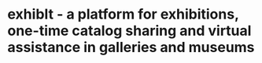 # exhibIt - a platform for exhibitions, one-time catalog sharing and virtual assistance in galleries and museums
